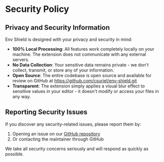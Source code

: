 # Security Policy

## Privacy and Security Information

Env Shield is designed with your privacy and security in mind:

- **100% Local Processing**: All features work completely locally on your machine. The extension does not communicate with any external servers.
- **No Data Collection**: Your sensitive data remains private - we don't collect, transmit, or store any of your information.
- **Open Source**: The entire codebase is open source and available for review on GitHub at https://github.com/csuriel/env-shield.git
- **Transparent**: The extension simply applies a visual blur effect to sensitive values in your editor - it doesn't modify or access your files in any way.

## Reporting Security Issues

If you discover any security-related issues, please report them by:
1. Opening an issue on our [GitHub repository](https://github.com/csuriel/env-shield)
2. Or contacting the maintainer through GitHub

We take all security concerns seriously and will respond as quickly as possible.